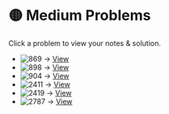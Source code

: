 # 🟡 Medium Problems

Click a problem to view your notes & solution.

- ![869](https://img.shields.io/badge/869-Reordered_Power_of_2-yellow) → [View](/problems/869.md)
- ![898](https://img.shields.io/badge/898-Bitwise_ORs_of_Subarrays-yellow) → [View](/problems/898.md)
- ![904](https://img.shields.io/badge/904-Fruit_Into_Baskets-yellow) → [View](/problems/904.md)
- ![2411](https://img.shields.io/badge/2411-Smallest_Subarrays_With_Maximum_Bitwise_OR-yellow) → [View](/problems/2411.md)
- ![2419](https://img.shields.io/badge/2419-longest_subarray_with_maximum_bitwise_and-yellow) → [View](/problems/2419.md)
- ![2787](https://img.shields.io/badge/2787-Ways_to_Express_an_Integer_as_Sum_of_Powers-yellow) → [View](/problems/2787.md)

